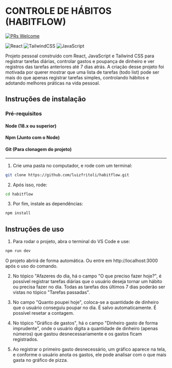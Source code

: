 # CONTROLE DE HÁBITOS (HABITFLOW)

[![PRs Welcome](https://img.shields.io/badge/PRs-welcome-brightgreen.svg?style=flat-square)](http://makeapullrequest.com)

![React](https://img.shields.io/badge/react-%2320232a.svg?style=for-the-badge&logo=react&logoColor=%2361DAFB)
![TailwindCSS](https://img.shields.io/badge/tailwindcss-%2338B2AC.svg?style=for-the-badge&logo=tailwind-css&logoColor=white)
![JavaScript](https://img.shields.io/badge/javascript-%23323330.svg?style=for-the-badge&logo=javascript&logoColor=%23F7DF1E)

Projeto pessoal construído com React, JavaScript e Tailwind CSS para registrar
tarefas diárias, controlar gastos e poupança de dinheiro e ver registros das
tarefas anteriores até 7 dias atrás. A criação desse projeto foi motivada por
querer mostrar que uma lista de tarefas (todo list) pode ser mais do que apenas
registrar tarefas simples, controlando hábitos e adotando melhores práticas na
vida pessoal.

## Instruções de instalação

### Pré-requisitos

#### Node (18.x ou superior)
#### Npm (Junto com o Node)
#### Git (Para clonagem do projeto)

---

1. Crie uma pasta no computador, e rode com um terminal:

```bash
git clone https://github.com/luizfritoli/habitflow.git
```

2. Após isso, rode:

```bash
cd habitflow
```

3. Por fim, instale as dependências:

```bash
npm install
```

## Instruções de uso

1. Para rodar o projeto, abra o terminal do VS Code e use:

```bash
npm run dev
```

O projeto abrirá de forma automática. Ou entre em http://localhost:3000
após o uso do comando.

2. No tópico "Afazeres do dia, há o campo "O que preciso fazer hoje?", é
   possível registrar tarefas diárias que o usuário deseja tornar um hábito ou
   precisa fazer no dia. Todas as tarefas dos últimos 7 dias poderão ser vistas no
   tópico "Tarefas passadas".

3. No campo "Quanto poupei hoje", coloca-se a quantidade de dinheiro que o
   usuário conseguiu poupar no dia. É salvo automaticamente. É possível resetar
   a contagem.

4. No tópico "Gráfico de gastos", há o campo "Dinheiro gasto de forma
   imprudente", onde o usuário digita a quantidade de dinheiro (apenas números)
   que gastou desnecessariamente e os gastos ficam registrados.

5. Ao registrar o primeiro gasto desnecessário, um gráfico aparece na tela, e
   conforme o usuário anota os gastos, ele pode analisar com o que mais gasta no
   gráfico de pizza.

